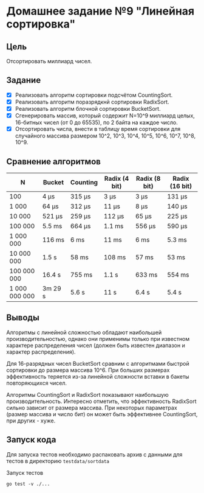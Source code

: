 # Домашнее задание №9 "Линейная сортировка"

## Цель

Отсортировать миллиард чисел.

## Задание

* [x] Реализовать алгоритм сортировки подсчётом CountingSort.
* [x] Реализовать алгоритм поразрядкнй сортировки RadixSort.
* [x] Реализовать алгоритм блочной сортировки BucketSort.
* [x] Сгенерировать массив, который содержит N=10^9 миллиард целых, 16-битных чисел (от 0 до 65535), по 2 байта на
  каждое число.
* [x] Отсортировать числа, внести в таблицу время сортировки для случайного массива размером 10^2, 10^3, 10^4, 10^5,
  10^6, 10^7, 10^8, 10^9.

## Сравнение алгоритмов

| N             | Bucket  | Counting | Radix (4 bit) | Radix (8 bit) | Radix (16 bit) |
|---------------|---------|----------|---------------|---------------|----------------|
| 100           | 4 µs    | 315 µs   | 3 µs          | 3 µs          | 131 µs         |
| 1 000         | 64 µs   | 312 µs   | 11 µs         | 8 µs          | 140 µs         |
| 10 000        | 521 µs  | 259 µs   | 112 µs        | 65 µs         | 225 µs         |
| 100 000       | 5.5 ms  | 664 µs   | 1.1 ms        | 556 µs        | 590 µs         |
| 1 000 000     | 116 ms  | 6 ms     | 11 ms         | 6 ms          | 5.3 ms         |
| 10 000 000    | 1.5 s   | 58 ms    | 108 ms        | 57 ms         | 53 ms          |
| 100 000 000   | 16.4 s  | 755 ms   | 1.1 s         | 633 ms        | 554 ms         |
| 1 000 000 000 | 3m 29 s | 5.6 s    | 11 s          | 6.4 s         | 5.4 s          |

## Выводы

Алгоритмы с линейной сложностью обладают наибольшей производительностью, однако
они применимы только при известном характере распределения чисел (должен быть известен диапазон
и характер распределения).

Для 16-разрядных чисел BucketSort сравним с алгоритмами быстрой сортировки до размера массива 10^6.
При больших размерах эффективность теряется из-за линейной сложности вставки в бакеты повторяющихся
чисел.

Алгоритмы CountingSort и RadixSort показывают наибольшую производительность. Интересно отметить,
что эффективность RadixSort сильно зависит от размера массива. При некоторых параметрах
(размер массива и число бит) он может быть эффективнее CountingSort, при других - хуже.

## Запуск кода

Для запуска тестов необходимо распаковать архив с данными для тестов в директорию `testdata/sortdata`

Запуск тестов

```shell
go test -v ./...
```
